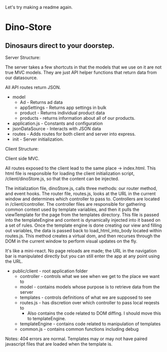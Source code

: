 Let's try making a readme again.



# Dino-Store
## Dinosaurs direct to your doorstep.

Server Structure:

The server takes a few shortcuts in that the models that we use on it are not true MVC models.
They are just API helper functions that return data from our datasource.

All API routes return JSON.

* model
  * Ad - Returns ad data
  * appSettings - Returns app settings in bulk
  * product - Returns individual product data
  * products - returns information about all of our products.
* application.js - Constants and configuration
* jsonDataSource - Interacts with JSON data
* routes - Adds routes for both client and server into express.
* init - Server initialization.

Client Structure:

Client side MVC.

All routes exposed to the client lead to the same place -> index.html.
This html file is responsible for loading the client initialization script, /client/dinoStore.js, so that the content can be injected.

The initialization file, dinoStore.js, calls three methods: our router method, and event hooks.
The router file, routes.js, looks at the URL in the current window and determines which controller to pass to. Controllers are located in /client/controller.
The controller files are responsible for gathering common context used by template variables, and then it pulls the viewTemplate for the page from the templates directory.
This file is passed into the templateEngine and content is dynamically injected into it based on a set of rules.
Once the template engine is done creating our view and filling out variables, the data is passed back to load_html_into_body located within routes.js. This method creates a virtual dom,
and then recurses through the DOM in the current window to perform visual updates on the fly.

It's like a mini-react. No page reloads are made; the URL in the navigation bar is manipulated directly but you can still enter the app at any point using the URL.

* public/client - root application folder
  * controller - controls what we see when we get to the place we want to
  * model - contains models whose purpose is to retrieve data from the server
  * templates - controls definitions of what we are supposed to see
  * routes.js - has discretion over which controller to pass local reqests to
    * Also contains the code related to DOM diffing. I should move this to templateEngine.
  * templateEngine - contains code related to manipulation of templates
  * common.js - contains common functions including debug
  
Notes:
    404 errors are normal. Templates may or may not have paired javascript files that are loaded when the template is.
    